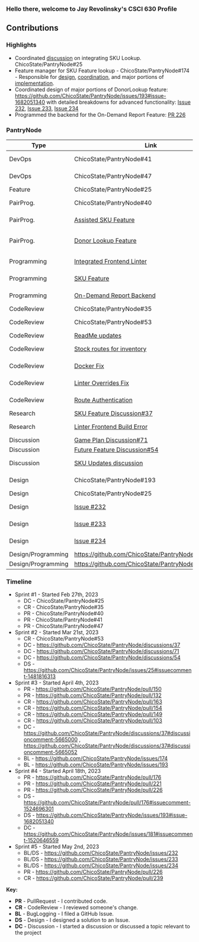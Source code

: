 ### Hello there, welcome to Jay Revolinsky's CSCI 630 Profile

## Contributions

### Highlights

* Coordinated [discussion](https://github.com/ChicoState/PantryNode/discussions/37) on integrating SKU Lookup. ChicoState/PantryNode#25
* Feature manager for SKU Feature lookup - ChicoState/PantryNode#174 - Responsible for [design](https://github.com/ChicoState/PantryNode/pull/176#issuecomment-1524696301), [coordination](https://github.com/ChicoState/PantryNode/pull/176), and major portions of [implementation](https://github.com/ChicoState/PantryNode/pull/176/commits/fde6c2de41c2d4f0bcbd0da04340a62d23ba6e53).
* Coordinated design of major portions of DonorLookup feature: https://github.com/ChicoState/PantryNode/issues/193#issue-1682051340 with detailed breakdowns for advanced functionality: [Issue 232](https://github.com/ChicoState/PantryNode/issues/232), [Issue 233](https://github.com/ChicoState/PantryNode/issues/233), [Issue 234](https://github.com/ChicoState/PantryNode/issues/234)
* Programmed the backend for the On-Demand Report Feature: [PR 226](https://github.com/ChicoState/PantryNode/pull/226)

### PantryNode

| Type       | Link                     | Notes                                      |
|------------|--------------------------|--------------------------------------------|
| DevOps     | ChicoState/PantryNode#41 | Enabled build step on push to main.        | 
| DevOps     | ChicoState/PantryNode#47 | README instructions - run ESLint local.    | 
| Feature    | ChicoState/PantryNode#25 | Integrate SKU lookup.                      | 
| PairProg.  | ChicoState/PantryNode#40 | Troubleshooting/Programming with [reembot](https://github.com/reembot)   |
| PairProg.| [Assisted SKU Feature](https://github.com/ChicoState/PantryNode/pull/132)| Assisted development of Initial SKU Feature with [Yashvi](https://github.com/ysiddhapura) |
| PairProg.| [Donor Lookup Feature](https://github.com/ChicoState/PantryNode/issues/193)| Pair Programming w/ [Yashvi](https://github.com/ysiddhapura) on Frontend and assisted with Full-Stack components   |
| Programming| [Integrated Frontend Linter](https://github.com/ChicoState/PantryNode/pull/150)| Assisted Frontend Team with Linter Configuration |
| Programming| [SKU Feature](https://github.com/ChicoState/PantryNode/pull/176)| Design, Programming, Coordination |
| Programming| [On-Demand Report Backend](https://github.com/ChicoState/PantryNode/pull/226)| Programming and Troubleshooting w/ [reembot](https://github.com/reembot)  |
| CodeReview | ChicoState/PantryNode#35 | Enable build step for all PRs.             |
| CodeReview | ChicoState/PantryNode#53 | Resolved linter semicolon issues.          |
| CodeReview | [ReadMe updates](https://github.com/ChicoState/PantryNode/pull/163)| Better Backend Instructions |
| CodeReview | [Stock routes for inventory](https://github.com/ChicoState/PantryNode/pull/154)| Views for handling stock routes/models|
| CodeReview | [Docker Fix](https://github.com/ChicoState/PantryNode/pull/149)| Assisted in resolving docker issues|
| CodeReview | [Linter Overrides Fix](https://github.com/ChicoState/PantryNode/pull/103)| Reviewed and assisted with linter overrides|
| CodeReview | [Route Authentication](https://github.com/ChicoState/PantryNode/pull/239)| Reviewed route authentication fix|
| Research   | [SKU Feature Discussion#37](https://github.com/ChicoState/PantryNode/discussions/37) | SKU Feature -research.                     |
| Research   | [Linter Frontend Build Error](https://github.com/ChicoState/PantryNode/issues/181#issuecomment-1520646559)| Frontend Build w/ Linter Investigation|
| Discussion | [Game Plan Discussion#71](https://github.com/ChicoState/PantryNode/discussions/71) | Game Plan Discussion.                     |
| Discussion | [Future Feature Discussion#54](https://github.com/ChicoState/PantryNode/discussions/54) | Future Feature Discussion.                 |
| Discussion | [SKU Updates discussion](https://github.com/ChicoState/PantryNode/discussions/37#discussioncomment-5665000)| Discussed updated design for SKU |
| Design     | ChicoState/PantryNode#193 | Donor Lookup Feature Design w/ [Yashvi](https://github.com/ysiddhapura), [Parth](https://github.com/parthpandey1), [Anoushka](https://github.com/Anoushka444)                 |
| Design     | ChicoState/PantryNode#25 | SKU Design w/ [Jooms](https://github.com/Jooms)                 |
| Design     | [Issue #232](https://github.com/ChicoState/PantryNode/issues/232) | LookupDonor Search Functionality               |
| Design     | [Issue #233](https://github.com/ChicoState/PantryNode/issues/233) | LookupDonor Edit Functionality               |
| Design     | [Issue #234](https://github.com/ChicoState/PantryNode/issues/234) | LookupDonor Scanner Functionality               |
| Design/Programming | https://github.com/ChicoState/PantryNode/issues/174 | Built backend w/ [briswells](https://github.com/briswells)               |
| Design/Programming | https://github.com/ChicoState/PantryNode/issues/193 | Donor Lookup Feature         |


### Timeline

* Sprint #1 - Started Feb 27th, 2023
  - DC - ChicoState/PantryNode#25 
  - CR - ChicoState/PantryNode#35 
  - PR - ChicoState/PantryNode#40 
  - PR - ChicoState/PantryNode#41 
  - PR - ChicoState/PantryNode#47 
* Sprint #2 - Started Mar 21st, 2023
  - CR - ChicoState/PantryNode#53
  - DC - https://github.com/ChicoState/PantryNode/discussions/37
  - DC - https://github.com/ChicoState/PantryNode/discussions/71
  - DC - https://github.com/ChicoState/PantryNode/discussions/54
  - DS - https://github.com/ChicoState/PantryNode/issues/25#issuecomment-1481816313
* Sprint #3 - Started April 4th, 2023
  - PR - https://github.com/ChicoState/PantryNode/pull/150
  - PR - https://github.com/ChicoState/PantryNode/pull/132
  - CR - https://github.com/ChicoState/PantryNode/pull/163
  - CR - https://github.com/ChicoState/PantryNode/pull/154
  - CR - https://github.com/ChicoState/PantryNode/pull/149
  - CR - https://github.com/ChicoState/PantryNode/pull/103
  - DC - https://github.com/ChicoState/PantryNode/discussions/37#discussioncomment-5665000 , https://github.com/ChicoState/PantryNode/discussions/37#discussioncomment-5665052
  - BL - https://github.com/ChicoState/PantryNode/issues/174
  - BL - https://github.com/ChicoState/PantryNode/issues/193
* Sprint #4 - Started April 18th, 2023
  - PR - https://github.com/ChicoState/PantryNode/pull/176
  - PR - https://github.com/ChicoState/PantryNode/pull/221
  - PR - https://github.com/ChicoState/PantryNode/pull/226
  - DS - https://github.com/ChicoState/PantryNode/pull/176#issuecomment-1524696301
  - DS - https://github.com/ChicoState/PantryNode/issues/193#issue-1682051340
  - DC - https://github.com/ChicoState/PantryNode/issues/181#issuecomment-1520646559
* Sprint #5 - Started May 2nd, 2023
  - BL/DS - https://github.com/ChicoState/PantryNode/issues/232
  - BL/DS - https://github.com/ChicoState/PantryNode/issues/233
  - BL/DS - https://github.com/ChicoState/PantryNode/issues/234
  - PR - https://github.com/ChicoState/PantryNode/pull/226
  - CR - https://github.com/ChicoState/PantryNode/pull/239

**Key:**

- **PR** - PullRequest - I contributed code.
- **CR** - CodeReview - I reviewed someone's change.
- **BL** - BugLogging - I filed a GitHub Issue.
- **DS** - Design - I designed a solution to an Issue.
- **DC** - Discussion - I started a discussion or discussed a topic relevant to the project

